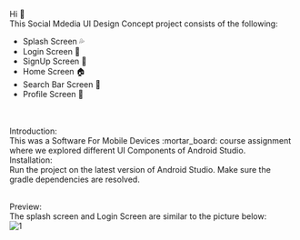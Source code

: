 Hi :wave: <br>
This Social Mdedia UI Design Concept project consists of the following:
 -  Splash Screen :sweat_drops:
  - Login Screen :key:
  - SignUp Screen :crown:
  - Home Screen :house:
  - Search Bar Screen :mag_right:
  - Profile Screen :metal:
  <br>
<br>
Introduction: <br>
This was a Software For Mobile Devices :mortar_board: course assignment where we explored  different UI Components of Android Studio.
<br>
Installation: <br> Run the project on the latest version of Android Studio. Make sure the gradle dependencies are resolved.



<br>Preview:<br> The splash screen and Login Screen are similar to the picture below:<br>
  ![1](https://user-images.githubusercontent.com/54861720/122251817-b521ed00-ce7f-11eb-8a15-432a69697a17.PNG)
